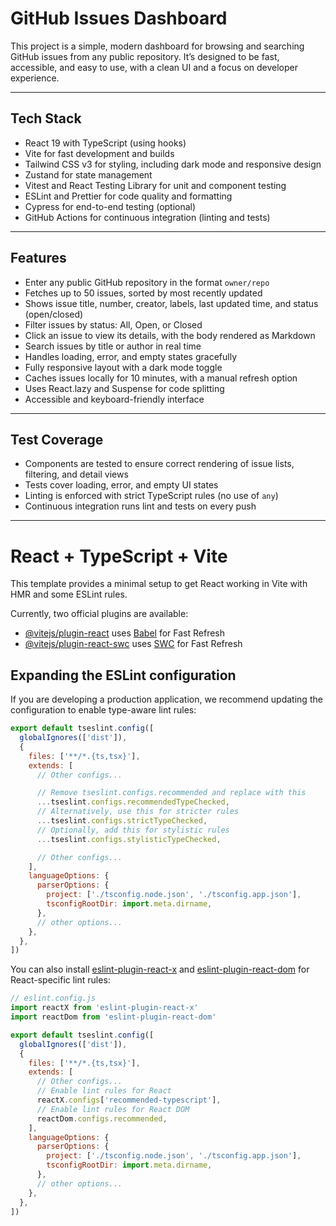 # GitHub Issues Dashboard

This project is a simple, modern dashboard for browsing and searching GitHub issues from any public repository. It’s designed to be fast, accessible, and easy to use, with a clean UI and a focus on developer experience.

---

## Tech Stack

- React 19 with TypeScript (using hooks)
- Vite for fast development and builds
- Tailwind CSS v3 for styling, including dark mode and responsive design
- Zustand for state management
- Vitest and React Testing Library for unit and component testing
- ESLint and Prettier for code quality and formatting
- Cypress for end-to-end testing (optional)
- GitHub Actions for continuous integration (linting and tests)

---

## Features

- Enter any public GitHub repository in the format `owner/repo`
- Fetches up to 50 issues, sorted by most recently updated
- Shows issue title, number, creator, labels, last updated time, and status (open/closed)
- Filter issues by status: All, Open, or Closed
- Click an issue to view its details, with the body rendered as Markdown
- Search issues by title or author in real time
- Handles loading, error, and empty states gracefully
- Fully responsive layout with a dark mode toggle
- Caches issues locally for 10 minutes, with a manual refresh option
- Uses React.lazy and Suspense for code splitting
- Accessible and keyboard-friendly interface

---

## Test Coverage

- Components are tested to ensure correct rendering of issue lists, filtering, and detail views
- Tests cover loading, error, and empty UI states
- Linting is enforced with strict TypeScript rules (no use of `any`)
- Continuous integration runs lint and tests on every push

---

# React + TypeScript + Vite

This template provides a minimal setup to get React working in Vite with HMR and some ESLint rules.

Currently, two official plugins are available:

- [@vitejs/plugin-react](https://github.com/vitejs/vite-plugin-react/blob/main/packages/plugin-react) uses [Babel](https://babeljs.io/) for Fast Refresh
- [@vitejs/plugin-react-swc](https://github.com/vitejs/vite-plugin-react/blob/main/packages/plugin-react-swc) uses [SWC](https://swc.rs/) for Fast Refresh

## Expanding the ESLint configuration

If you are developing a production application, we recommend updating the configuration to enable type-aware lint rules:

```js
export default tseslint.config([
  globalIgnores(['dist']),
  {
    files: ['**/*.{ts,tsx}'],
    extends: [
      // Other configs...

      // Remove tseslint.configs.recommended and replace with this
      ...tseslint.configs.recommendedTypeChecked,
      // Alternatively, use this for stricter rules
      ...tseslint.configs.strictTypeChecked,
      // Optionally, add this for stylistic rules
      ...tseslint.configs.stylisticTypeChecked,

      // Other configs...
    ],
    languageOptions: {
      parserOptions: {
        project: ['./tsconfig.node.json', './tsconfig.app.json'],
        tsconfigRootDir: import.meta.dirname,
      },
      // other options...
    },
  },
])
```

You can also install [eslint-plugin-react-x](https://github.com/Rel1cx/eslint-react/tree/main/packages/plugins/eslint-plugin-react-x) and [eslint-plugin-react-dom](https://github.com/Rel1cx/eslint-react/tree/main/packages/plugins/eslint-plugin-react-dom) for React-specific lint rules:

```js
// eslint.config.js
import reactX from 'eslint-plugin-react-x'
import reactDom from 'eslint-plugin-react-dom'

export default tseslint.config([
  globalIgnores(['dist']),
  {
    files: ['**/*.{ts,tsx}'],
    extends: [
      // Other configs...
      // Enable lint rules for React
      reactX.configs['recommended-typescript'],
      // Enable lint rules for React DOM
      reactDom.configs.recommended,
    ],
    languageOptions: {
      parserOptions: {
        project: ['./tsconfig.node.json', './tsconfig.app.json'],
        tsconfigRootDir: import.meta.dirname,
      },
      // other options...
    },
  },
])
```

